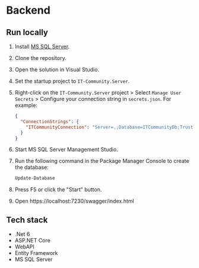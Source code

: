 # Backend

## Run locally

1. Install [MS SQL Server](https://www.microsoft.com/en-us/sql-server/sql-server-2019).
2. Clone the repository.
3. Open the solution in Visual Studio.
4. Set the startup project to `IT-Community.Server`.
5. Right-click on the `IT-Community.Server` project > Select `Manage User Secrets` > Configure your connection string in `secrets.json`. For example:
   
   ```json
   {
     "ConnectionStrings": {
       "ITCommunityConnection": "Server=.;Database=ITCommunityDb;Trusted_Connection=True;TrustServerCertificate=True;MultipleActiveResultSets=true"
     }
   }
   ```

6. Start MS SQL Server Management Studio.
7. Run the following command in the Package Manager Console to create the database:
   
   ```powershell
   Update-Database
   ```

8. Press F5 or click the "Start" button.
9. Open https://localhost:7230/swagger/index.html

## Tech stack

- .Net 6
- ASP.NET Core
- WebAPI
- Entity Framework
- MS SQL Server
